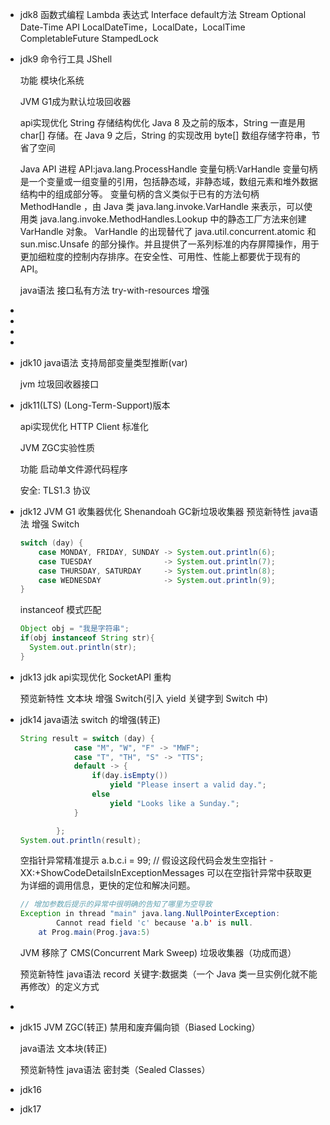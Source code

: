 - jdk8
  函数式编程
  Lambda 表达式
  Interface default方法
  Stream
  Optional
  Date-Time API
  LocalDateTime，LocalDate，LocalTime
  CompletableFuture
  StampedLock
- jdk9
  命令行工具
  JShell
  
  功能
  模块化系统
  
  JVM
  G1成为默认垃圾回收器
  
  api实现优化
  String 存储结构优化
  Java 8 及之前的版本，String 一直是用 char[] 存储。在 Java 9 之后，String 的实现改用 byte[] 数组存储字符串，节省了空间
  
  Java API
  进程 API:java.lang.ProcessHandle
  变量句柄:VarHandle
  变量句柄是一个变量或一组变量的引用，包括静态域，非静态域，数组元素和堆外数据结构中的组成部分等。
  变量句柄的含义类似于已有的方法句柄 MethodHandle ，由 Java 类 java.lang.invoke.VarHandle 来表示，可以使用类 java.lang.invoke.MethodHandles.Lookup 中的静态工厂方法来创建 VarHandle 对象。
  VarHandle 的出现替代了 java.util.concurrent.atomic 和 sun.misc.Unsafe 的部分操作。并且提供了一系列标准的内存屏障操作，用于更加细粒度的控制内存排序。在安全性、可用性、性能上都要优于现有的 API。
  
  
  java语法
  接口私有方法
  try-with-resources 增强
-
-
-
-
- jdk10
  java语法
  支持局部变量类型推断(var)
  
  jvm
  垃圾回收器接口
- jdk11(LTS)
  (Long-Term-Support)版本
  
  api实现优化
  HTTP Client 标准化
  
  JVM
  ZGC实验性质
  
  功能
  启动单文件源代码程序
  
  安全:
  TLS1.3 协议
- jdk12
  JVM
  G1 收集器优化
  Shenandoah GC新垃圾收集器
  预览新特性
  java语法
  增强 Switch
  ```java
  switch (day) {
      case MONDAY, FRIDAY, SUNDAY -> System.out.println(6);
      case TUESDAY                -> System.out.println(7);
      case THURSDAY, SATURDAY     -> System.out.println(8);
      case WEDNESDAY              -> System.out.println(9);
  }
  ```
  instanceof 模式匹配
  ```java
  Object obj = "我是字符串";
  if(obj instanceof String str){
  	System.out.println(str);
  }
  ```
- jdk13
  jdk api实现优化
  SocketAPI 重构
  
  预览新特性
  文本块
  增强 Switch(引入 yield 关键字到 Switch 中)
- jdk14
  java语法
  switch 的增强(转正)
  ```java
  String result = switch (day) {
              case "M", "W", "F" -> "MWF";
              case "T", "TH", "S" -> "TTS";
              default -> {
                  if(day.isEmpty())
                      yield "Please insert a valid day.";
                  else
                      yield "Looks like a Sunday.";
              }
  
          };
  System.out.println(result);
  ```
  
  空指针异常精准提示
  a.b.c.i = 99; // 假设这段代码会发生空指针
  -XX:+ShowCodeDetailsInExceptionMessages
  可以在空指针异常中获取更为详细的调用信息，更快的定位和解决问题。
  ```java
  // 增加参数后提示的异常中很明确的告知了哪里为空导致
  Exception in thread "main" java.lang.NullPointerException:
          Cannot read field 'c' because 'a.b' is null.
      at Prog.main(Prog.java:5)
  ```
  
  JVM
  移除了 CMS(Concurrent Mark Sweep) 垃圾收集器（功成而退）
  
  预览新特性
  java语法
  record 关键字:数据类（一个 Java 类一旦实例化就不能再修改）的定义方式
-
- jdk15
  JVM
  ZGC(转正)
  禁用和废弃偏向锁（Biased Locking）
  
  java语法
  文本块(转正)
  
  预览新特性
  java语法
  密封类（Sealed Classes）
- jdk16
- jdk17